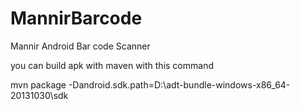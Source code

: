 MannirBarcode
=============

Mannir Android Bar code Scanner


you can build apk with maven with this command

mvn package -Dandroid.sdk.path=D:\adt-bundle-windows-x86_64-20131030\sdk
